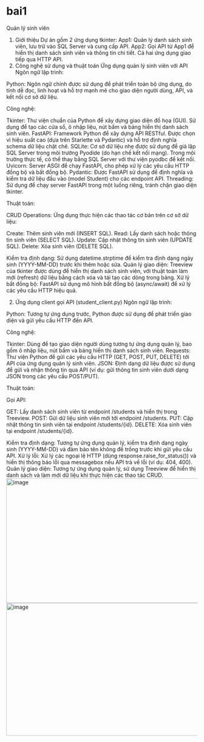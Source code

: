 # bai1
Quản lý sinh viên
1. Giới thiệu
Dự án gồm 2 ứng dụng tkinter:
App1: Quản lý danh sách sinh viên, lưu trữ vào SQL Server và cung cấp API.
App2: Gọi API từ App1 để hiển thị danh sách sinh viên và thông tin chi tiết.
Cả hai ứng dụng giao tiếp qua HTTP API.
2. Công nghệ sử dụng và thuật toán
Ứng dụng quản lý sinh viên với API 
Ngôn ngữ lập trình:

Python: Ngôn ngữ chính được sử dụng để phát triển toàn bộ ứng dụng, do tính dễ đọc, linh hoạt và hỗ trợ mạnh mẽ cho giao diện người dùng, API, và kết nối cơ sở dữ liệu.

Công nghệ:

Tkinter: Thư viện chuẩn của Python để xây dựng giao diện đồ họa (GUI). Sử dụng để tạo các cửa sổ, ô nhập liệu, nút bấm và bảng hiển thị danh sách sinh viên.
FastAPI: Framework Python để xây dựng API RESTful. Được chọn vì hiệu suất cao (dựa trên Starlette và Pydantic) và hỗ trợ định nghĩa schema dữ liệu chặt chẽ.
SQLite: Cơ sở dữ liệu nhẹ được sử dụng để giả lập SQL Server trong môi trường Pyodide (do hạn chế kết nối mạng). Trong môi trường thực tế, có thể thay bằng SQL Server với thư viện pyodbc để kết nối.
Uvicorn: Server ASGI để chạy FastAPI, cho phép xử lý các yêu cầu HTTP đồng bộ và bất đồng bộ.
Pydantic: Được FastAPI sử dụng để định nghĩa và kiểm tra dữ liệu đầu vào (model Student) cho các endpoint API.
Threading: Sử dụng để chạy server FastAPI trong một luồng riêng, tránh chặn giao diện tkinter.

Thuật toán:

CRUD Operations: Ứng dụng thực hiện các thao tác cơ bản trên cơ sở dữ liệu:

Create: Thêm sinh viên mới (INSERT SQL).
Read: Lấy danh sách hoặc thông tin sinh viên (SELECT SQL).
Update: Cập nhật thông tin sinh viên (UPDATE SQL).
Delete: Xóa sinh viên (DELETE SQL).


Kiểm tra định dạng: Sử dụng datetime.strptime để kiểm tra định dạng ngày sinh (YYYY-MM-DD) trước khi thêm hoặc sửa.
Quản lý giao diện: Treeview của tkinter được dùng để hiển thị danh sách sinh viên, với thuật toán làm mới (refresh) dữ liệu bằng cách xóa và tái tạo các dòng trong bảng.
Xử lý bất đồng bộ: FastAPI sử dụng mô hình bất đồng bộ (async/await) để xử lý các yêu cầu HTTP hiệu quả.

2. Ứng dụng client gọi API (student_client.py)
Ngôn ngữ lập trình:

Python: Tương tự ứng dụng trước, Python được sử dụng để phát triển giao diện và gửi yêu cầu HTTP đến API.

Công nghệ:

Tkinter: Dùng để tạo giao diện người dùng tương tự ứng dụng quản lý, bao gồm ô nhập liệu, nút bấm và bảng hiển thị danh sách sinh viên.
Requests: Thư viện Python để gửi các yêu cầu HTTP (GET, POST, PUT, DELETE) tới API của ứng dụng quản lý sinh viên.
JSON: Định dạng dữ liệu được sử dụng để gửi và nhận thông tin qua API (ví dụ: gửi thông tin sinh viên dưới dạng JSON trong các yêu cầu POST/PUT).

Thuật toán:

Gọi API:

GET: Lấy danh sách sinh viên từ endpoint /students và hiển thị trong Treeview.
POST: Gửi dữ liệu sinh viên mới tới endpoint /students.
PUT: Cập nhật thông tin sinh viên tại endpoint /students/{id}.
DELETE: Xóa sinh viên tại endpoint /students/{id}.


Kiểm tra định dạng: Tương tự ứng dụng quản lý, kiểm tra định dạng ngày sinh (YYYY-MM-DD) và đảm bảo tên không để trống trước khi gửi yêu cầu API.
Xử lý lỗi: Xử lý các ngoại lệ HTTP (dùng response.raise_for_status()) và hiển thị thông báo lỗi qua messagebox nếu API trả về lỗi (ví dụ: 404, 400).
Quản lý giao diện: Tương tự ứng dụng quản lý, sử dụng Treeview để hiển thị danh sách và làm mới dữ liệu khi thực hiện các thao tác CRUD.
<img width="989" height="328" alt="image" src="https://github.com/user-attachments/assets/591b480a-f015-43f6-abc0-827a9e844dba" />
<img width="1748" height="349" alt="image" src="https://github.com/user-attachments/assets/02a44171-e804-471e-b786-0331fdf0f1a8" />
